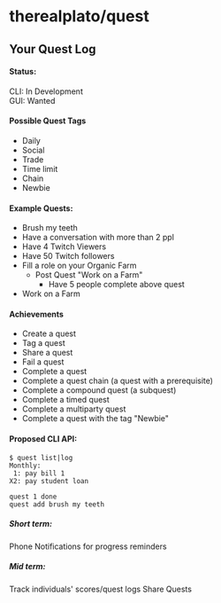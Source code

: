 therealplato/quest
==================

Your Quest Log
--------------

#### Status: 
CLI: In Development  
GUI: Wanted

#### Possible Quest Tags
- Daily
- Social
- Trade
- Time limit
- Chain
- Newbie

#### Example Quests:
- Brush my teeth
- Have a conversation with more than 2 ppl
- Have 4 Twitch Viewers
- Have 50 Twitch followers
- Fill a role on your Organic Farm
  - Post Quest "Work on a Farm"
	- Have 5 people complete above quest
- Work on a Farm

#### Achievements
- Create a quest
- Tag a quest
- Share a quest
- Fail a quest
- Complete a quest
- Complete a quest chain (a quest with a prerequisite)
- Complete a compound quest (a subquest)
- Complete a timed quest
- Complete a multiparty quest
- Complete a quest with the tag "Newbie"

#### Proposed CLI API:
```
$ quest list|log
Monthly:
 1: pay bill 1
X2: pay student loan

quest 1 done
quest add brush my teeth
```

##### Short term:
Phone Notifications for progress reminders

##### Mid term:
Track individuals' scores/quest logs
Share Quests
